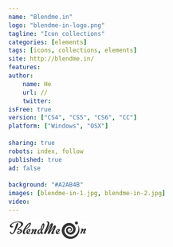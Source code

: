 ```yaml
---
name: "Blendme.in"
logo: "blendme-in-logo.png"
tagline: "Icon collections"
categories: [elements]
tags: [icons, collections, elements]
site: http://blendme.in/
features: 
author:
    name: He
    url: //
    twitter:
isFree: true
version: ["CS4", "CS5", "CS6", "CC"]
platform: ["Windows", "OSX"]

sharing: true
robots: index, follow
published: true
ad: false

background: "#A2AB4B"
images: [blendme-in-1.jpg, blendme-in-2.jpg]
video: 
---
```


<style type="text/css">
	#blendme-in{
		background: #A2AC4A;
	}
	#blendme-in .preview{
		text-align: center;
		line-height: 60px;
	}
	#blendme-in .preview img{
		display: inline-block;
		vertical-align: middle;
	}
</style>
<div class="preview">
	<img src="/img/blendme-in-logo.png">
</div>